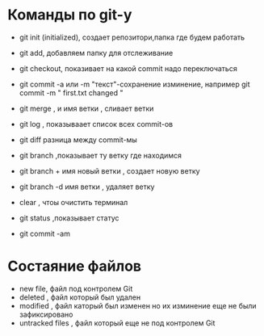 # Команды по git-у

* git init (initialized), создает репозитори,папка где будем работать

* git add, добавляем папку для отслеживание 

* git checkout, показивает на какой commit надо переключаться

* git commit -a  или -m "текст"-сохранение изминение, например 
git commit -m " first.txt changed " 
 

* git merge , и имя ветки , сливает ветки

* git log , показываает список всех commit-ов

* git diff разница между commit-мы 

* git branch ,показывает ту ветку где находимся

* git branch + имя новый ветки , создает новую ветку 

* git branch -d имя ветки , удаляет ветку 

* clear , чтоы очистить терминал 

* git status ,показывает статус 

* git commit -am

# Состаяние файлов

* new file, файл под контролем Git
* deleted , файл который был удален
* modified , файл каторый был изменен но их изминение еще не были зафиксировано
* untracked files , файл который еще не под контролем Git 